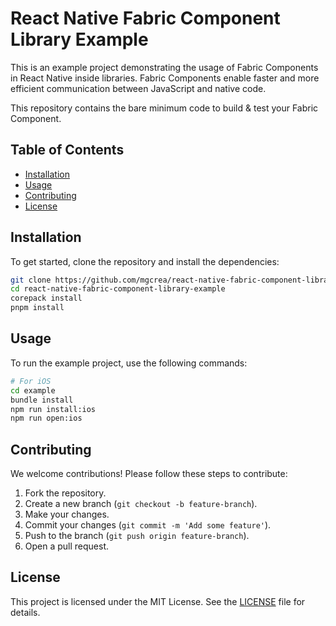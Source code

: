 # React Native Fabric Component Library Example

This is an example project demonstrating the usage of Fabric Components in React Native inside libraries. Fabric Components enable faster and more efficient communication between JavaScript and native code.

This repository contains the bare minimum code to build & test your Fabric Component.

## Table of Contents

- [Installation](#installation)
- [Usage](#usage)
- [Contributing](#contributing)
- [License](#license)

## Installation

To get started, clone the repository and install the dependencies:

```bash
git clone https://github.com/mgcrea/react-native-fabric-component-library-example.git
cd react-native-fabric-component-library-example
corepack install
pnpm install

```

## Usage

To run the example project, use the following commands:

```bash
# For iOS
cd example
bundle install
npm run install:ios
npm run open:ios
```

## Contributing

We welcome contributions! Please follow these steps to contribute:

1. Fork the repository.
2. Create a new branch (`git checkout -b feature-branch`).
3. Make your changes.
4. Commit your changes (`git commit -m 'Add some feature'`).
5. Push to the branch (`git push origin feature-branch`).
6. Open a pull request.

## License

This project is licensed under the MIT License. See the [LICENSE](LICENSE) file for details.
